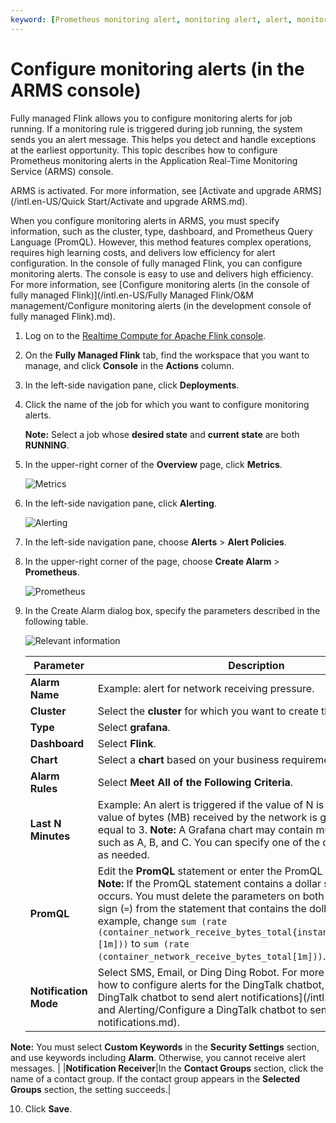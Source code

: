 ```yaml
---
keyword: [Prometheus monitoring alert, monitoring alert, alert, monitoring]
---
```


# Configure monitoring alerts \(in the ARMS console\)

Fully managed Flink allows you to configure monitoring alerts for job running. If a monitoring rule is triggered during job running, the system sends you an alert message. This helps you detect and handle exceptions at the earliest opportunity. This topic describes how to configure Prometheus monitoring alerts in the Application Real-Time Monitoring Service \(ARMS\) console.

ARMS is activated. For more information, see [Activate and upgrade ARMS](/intl.en-US/Quick Start/Activate and upgrade ARMS.md).

When you configure monitoring alerts in ARMS, you must specify information, such as the cluster, type, dashboard, and Prometheus Query Language \(PromQL\). However, this method features complex operations, requires high learning costs, and delivers low efficiency for alert configuration. In the console of fully managed Flink, you can configure monitoring alerts. The console is easy to use and delivers high efficiency. For more information, see [Configure monitoring alerts \(in the console of fully managed Flink\)](/intl.en-US/Fully Managed Flink/O&M management/Configure monitoring alerts (in the development console of fully managed Flink).md).

1.  Log on to the [Realtime Compute for Apache Flink console](https://realtime-compute.console.aliyun.com/regions/cn-shanghai).

2.  On the **Fully Managed Flink** tab, find the workspace that you want to manage, and click **Console** in the **Actions** column.

3.  In the left-side navigation pane, click **Deployments**.

4.  Click the name of the job for which you want to configure monitoring alerts.

    **Note:** Select a job whose **desired state** and **current state** are both **RUNNING**.

5.  In the upper-right corner of the **Overview** page, click **Metrics**.

    ![Metrics](https://static-aliyun-doc.oss-accelerate.aliyuncs.com/assets/img/en-US/2746915261/p247662.png)

6.  In the left-side navigation pane, click **Alerting**.

    ![Alerting](https://static-aliyun-doc.oss-accelerate.aliyuncs.com/assets/img/en-US/7610954161/p111850.png)

7.  In the left-side navigation pane, choose **Alerts** \> **Alert Policies**.

8.  In the upper-right corner of the page, choose **Create Alarm** \> **Prometheus**.

    ![Prometheus](https://static-aliyun-doc.oss-accelerate.aliyuncs.com/assets/img/en-US/7610954161/p110436.png)

9.  In the Create Alarm dialog box, specify the parameters described in the following table.

    ![Relevant information](https://static-aliyun-doc.oss-accelerate.aliyuncs.com/assets/img/en-US/7610954161/p110437.png)

    |Parameter|Description|
    |---------|-----------|
    |**Alarm Name**|Example: alert for network receiving pressure.|
    |**Cluster**|Select the **cluster** for which you want to create the alert.|
    |**Type**|Select **grafana**.|
    |**Dashboard**|Select **Flink**.|
    |**Chart**|Select a **chart** based on your business requirements.|
    |**Alarm Rules**|Select **Meet All of the Following Criteria**.|
    |**Last N Minutes**|Example: An alert is triggered if the value of N is 5 and the average value of bytes \(MB\) received by the network is greater than or equal to 3. **Note:** A Grafana chart may contain multiple curves, such as A, B, and C. You can specify one of the curves to monitor as needed. |
    |**PromQL**|Edit the **PromQL** statement or enter the PromQL statement again. **Note:** If the PromQL statement contains a dollar sign \(`$`\), an error occurs. You must delete the parameters on both sides of the equal sign \(`=`\) from the statement that contains the dollar sign \(`$`\). For example, change `sum (rate (container_network_receive_bytes_total{instance=~"^$HostIp.*"}[1m]))` to `sum (rate (container_network_receive_bytes_total[1m]))`. |
    |**Notification Mode**|Select SMS, Email, or Ding Ding Robot. For more information about how to configure alerts for the DingTalk chatbot, see [Configure a DingTalk chatbot to send alert notifications](/intl.en-US/Dashboard and Alerting/Configure a DingTalk chatbot to send alert notifications.md).

**Note:** You must select **Custom Keywords** in the **Security Settings** section, and use keywords including **Alarm**. Otherwise, you cannot receive alert messages. |
    |**Notification Receiver**|In the **Contact Groups** section, click the name of a contact group. If the contact group appears in the **Selected Groups** section, the setting succeeds.|

10. Click **Save**.


